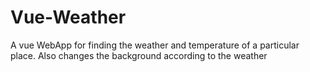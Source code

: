 # Vue-Weather
A vue WebApp for finding the weather and temperature of a particular place. Also changes the background according to the weather
